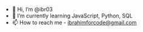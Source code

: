 - 👋 Hi, I’m @ibr03
- 🌱 I’m currently learning JavaScript, Python, SQL
- 📫 How to reach me - ibrahimforcode@gmail.com 

<!---
ibr03/ibr03 is a ✨ special ✨ repository because its `README.md` (this file) appears on your GitHub profile.
You can click the Preview link to take a look at your changes.
--->
